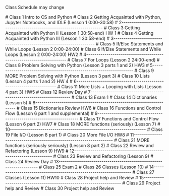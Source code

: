 <p> Class Schedule may change </p>
# Class 1
Intro to CS and Python
# Class 2
Getting Acquainted with Python, Jupyter Notebooks, and IDLE
(Lesson 1 0:00-30:58)
# 2--------------------------------------------------------------------
# Class 3
  Getting Acquainted with Python II
  (Lesson 1 30:58-end)
  HW 1
# Class 4
  Getting Acquainted with Python III
  (Lesson 1 30:58-end)
# 3--------------------------------------------------------------------
# Class 5
  If/Else Statements and While Loops
  (Lesson 2 0:00-24:00)
# Class 6
  If/Else Statements and While Loops
  (Lesson 2 0:00-24:00)
  HW2
# 4--------------------------------------------------------------------
# Class 7
  For Loops
  (Lesson 2 24:00-end)
# Class 8
  Problem Solving with Python
  (Lesson 3 parts 1 and 2)
  HW3
# 5--------------------------------------------------------------------
# Class 9
  MORE Problem Solving with Python
  (Lesson 3 part 3)
# Class 10
  Lists
  (Lesson 4 parts 1 and 2)
  HW 4
# 6--------------------------------------------------------------------
# Class 11
  More Lists + Looping with Lists
  (Lesson 4 part 3)
  HW5
# Class 12
  Review Day
# 7--------------------------------------------------------------------
# Class 13
  Exam 1
# Class 14
  Dictionaries
  (Lesson 5)
# 8--------------------------------------------------------------------
# Class 15
  Dictionaries Review
  HW6
# Class 16
  Functions and Control Flow
  (Lesson 6 part 1 and supplemental)
# 9--------------------------------------------------------------------
# Class 17
  Functions and Control Flow
  (Lesson 6 part 2)
  HW7
# Class 18
  MORE functions (seriously)
  (Lesson 7)
# 10-------------------------------------------------------------------
# Class 19
  File  I/O
  (Lesson 8 part 1)
# Class 20
  More File I/O
  HW8
# 11-------------------------------------------------------------------
# Class 21
  MORE functions (seriously seriously)
  (Lesson 8 part 2)
# Class 22
  Review and Refactoring
  (Lesson 9)
  HW9
# 12-------------------------------------------------------------------
# Class 23
  Review and Refactoring
  (Lesson 9)
# Class 24
  Review Day
# 13-------------------------------------------------------------------
# Class 25
  Exam 2
# Class 26
    Classes
  (Lesson 10)
# 14-------------------------------------------------------------------
# Class 27
  Classes
  (Lesson 11)
  HW10
# Class 28
  Project help and Review
# 15-------------------------------------------------------------------
# Class 29
  Project help and Review
# Class 30
  Project help and Review
